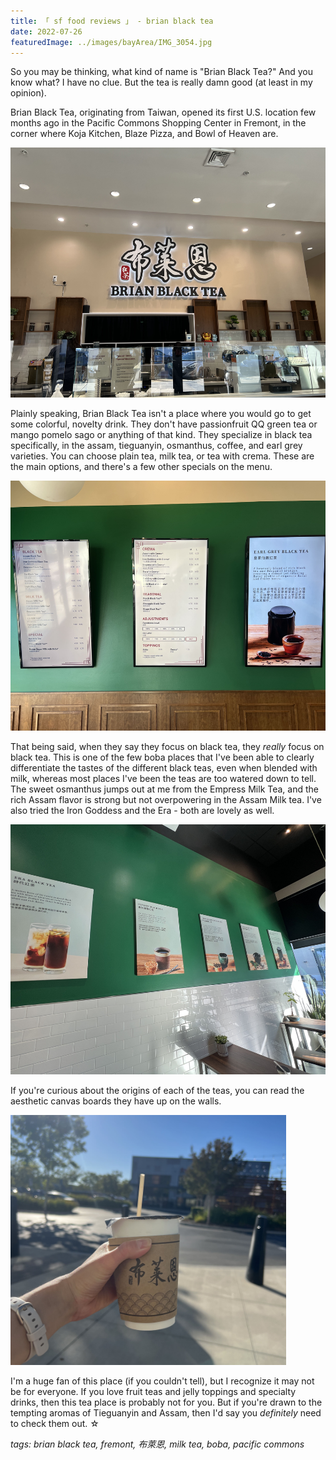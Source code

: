 ```yaml
---
title: 「 sf food reviews 」 - brian black tea
date: 2022-07-26
featuredImage: ../images/bayArea/IMG_3054.jpg
---
```

So you may be thinking, what kind of name is "Brian Black Tea?" And you know what? I have no clue. But the tea is really damn good (at least in my opinion).

Brian Black Tea, originating from Taiwan, opened its first U.S. location few months ago in the Pacific Commons Shopping Center in Fremont, in the corner where Koja Kitchen, Blaze Pizza, and Bowl of Heaven are. 

<div>
    <img src="../images/bayArea/IMG_3054.jpg" 
        alt="Brian Black Tea interior sign"
        style="height: 400px; object-fit:cover;display:inline-block;"
    />
</div>

Plainly speaking, Brian Black Tea isn't a place where you would go to get some colorful, novelty drink. They don't have passionfruit QQ green tea or mango pomelo sago or anything of that kind. They specialize in black tea specifically, in the assam, tieguanyin, osmanthus, coffee, and earl grey varieties. You can choose plain tea, milk tea, or tea with crema. These are the main options, and there's a few other specials on the menu.

<div>
    <img src="../images/bayArea/IMG_3055.jpg" 
        alt="Brian Black Tea menu"
        style="height: 400px; object-fit:cover;display:inline-block;"
    />
</div>

That being said, when they say they focus on black tea, they _really_ focus on black tea. This is one of the few boba places that I've been able to clearly differentiate the tastes of the different black teas, even when blended with milk, whereas most places I've been the teas are too watered down to tell. The sweet osmanthus jumps out at me from the Empress Milk Tea, and the rich Assam flavor is strong but not overpowering in the Assam Milk tea. I've also tried the Iron Goddess and the Era - both are lovely as well.

<div>
    <img src="../images/bayArea/IMG_3056.jpg" 
        alt="Brian Black Tea posters"
        style="height: 400px; object-fit:cover;display:inline-block;"
    />
</div>

If you're curious about the origins of each of the teas, you can read the aesthetic canvas boards they have up on the walls. 

<div>
    <img src="../images/bayArea/IMG_3057.jpg" 
        alt="Brian Black Tea"
        style="height: 400px; object-fit:cover;display:inline-block;"
    />
</div>

I'm a huge fan of this place (if you couldn't tell), but I recognize it may not be for everyone. If you love fruit teas and jelly toppings and specialty drinks, then this tea place is probably not for you. But if you're drawn to the tempting aromas of Tieguanyin and Assam, then I'd say you _definitely_ need to check them out. ☆ 

_tags: brian black tea, fremont, 布萊恩, milk tea, boba, pacific commons_

